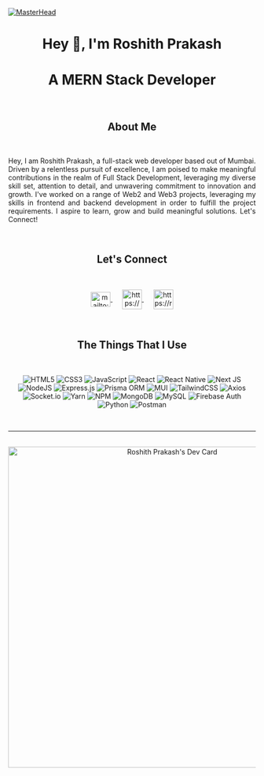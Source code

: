 [![MasterHead](https://res.cloudinary.com/do8rpl9l4/image/upload/v1708359704/Github%20readme/linkedin_banner_current_uszul8.png)](https://github.com/roshith-prakash)

<h1 align="center">Hey 👋, I'm Roshith Prakash </h1>
<h1 align="center">A MERN Stack Developer</h1>

<br/>
<h2 align="center">About Me</h3>

<br/>
<p align="justify">
Hey, I am Roshith Prakash, a full-stack web developer based out of Mumbai. Driven by a relentless pursuit of excellence, I am poised to make meaningful contributions in the realm of Full Stack Development, leveraging my diverse skill set, attention to detail, and unwavering commitment to innovation and growth. I've worked on a range of Web2 and Web3 projects, leveraging my skills in frontend and backend development in order to fulfill the project requirements. I aspire to learn, grow and build meaningful solutions. Let's Connect!
</p>

<br/>
<h2 align="center">Let's Connect</h3>
<br/>
<p align="center">
    <a href="mailto:roshithprakash07@gmail.com" target="blank">
        <img 
            align="center" 
            src="https://res.cloudinary.com/do8rpl9l4/image/upload/v1708360066/Github%20readme/tssiox9knhu5aemugrko.png" 
            alt="mailto:roshithprakash07@gmail.com" height="30" width="40" />
    </a>
    &nbsp;&nbsp;&nbsp;&nbsp;
    <a href="https://www.linkedin.com/in/roshith-prakash" target="blank">
        <img 
            align="center" 
            src="https://res.cloudinary.com/do8rpl9l4/image/upload/v1708370556/Github%20readme/zmfqqkaowtyy3gfczjvo.webp" 
            alt="https://www.linkedin.com/in/roshith-prakash" height="40" width="40" />
    </a> 
    &nbsp;&nbsp;&nbsp;&nbsp;
    <a href="https://roshithprakash.vercel.app/" target="blank">
        <img 
            align="center" 
            src="https://res.cloudinary.com/do8rpl9l4/image/upload/v1722840339/internet_tu1esy.png" 
            alt="https://roshithprakash.vercel.app/" height="40" width="40" />
    </a>
</p>

<br/>
<h2 align="center">The Things That I Use</h3>
<br/>

<div align="center">
    
![HTML5](https://img.shields.io/badge/html5-%23E34F26.svg?style=flat-square&logo=html5&logoColor=white)
![CSS3](https://img.shields.io/badge/css3-%231572B6.svg?style=flat-square&logo=css3&logoColor=white)
![JavaScript](https://img.shields.io/badge/javascript-%23323330.svg?style=flat-square&logo=javascript&logoColor=%23F7DF1E)
![React](https://img.shields.io/badge/react-%2320232a.svg?style=flat-square&logo=react&logoColor=%2361DAFB)
![React Native](https://img.shields.io/badge/react_native-%2320232a.svg?style=flat-square&logo=react&logoColor=%2361DAFB)
![Next JS](https://img.shields.io/badge/Next%20JS-000000?logo=next.js)
![NodeJS](https://img.shields.io/badge/node.js-6DA55F?style=flat-square&logo=node.js&logoColor=white)
![Express.js](https://img.shields.io/badge/express.js-%23404d59.svg?style=flat-square&logo=express&logoColor=%2361DAFB)
![Prisma ORM](https://img.shields.io/badge/Prisma%20ORM-000000?logo=prisma)
![MUI](https://img.shields.io/badge/MUI-%230081CB.svg?style=flat-square&logo=mui&logoColor=white)
![TailwindCSS](https://img.shields.io/badge/tailwindcss-%2338B2AC.svg?style=flat-square&logo=tailwind-css&logoColor=white)
![Axios](https://img.shields.io/badge/Axios-000000?logo=axios)
![Socket.io](https://img.shields.io/badge/Socket.io-black?style=flat-square&logo=socket.io&badgeColor=010101)
![Yarn](https://img.shields.io/badge/yarn-%232C8EBB.svg?style=flat-square&logo=yarn&logoColor=white)
![NPM](https://img.shields.io/badge/NPM-%23CB3837.svg?style=flat-square&logo=npm&logoColor=white)
![MongoDB](https://img.shields.io/badge/MongoDB-%234ea94b.svg?style=flat-square&logo=mongodb&logoColor=white)
![MySQL](https://img.shields.io/badge/mysql-%2300000f.svg?style=flat-square&logo=mysql&logoColor=white)
![Firebase Auth](https://img.shields.io/badge/Firebase%20Auth-ffffff?logo=firebase&logoColor=%23F7DF1E)
![Python](https://img.shields.io/badge/python-3670A0?style=flat-square&logo=python&logoColor=ffdd54)
![Postman](https://img.shields.io/badge/Postman-FF6C37?style=flat-square&logo=postman&logoColor=white)

</div>
<br/>
<hr/>

<!---
### 📈 GitHub Statistics:

![](https://github-readme-stats.vercel.app/api?username=roshith-prakash&theme=dark&hide_border=false&include_all_commits=false&count_private=true)
-->

<p align="center">
<br/>
<a href="https://app.daily.dev/roshithprakash"><img src="https://api.daily.dev/devcards/v2/xNJYfzuVZHaChn2Yw8mf8.png?r=pd0&type=wide" width="652" alt="Roshith Prakash's Dev Card"/></a>
</p>
